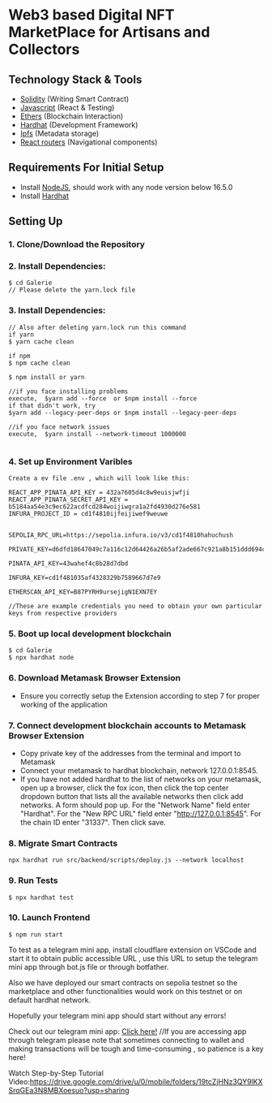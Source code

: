# Web3 based Digital NFT MarketPlace for Artisans and Collectors

## Technology Stack & Tools
- [Solidity](https://docs.soliditylang.org/en/latest/) (Writing Smart Contract)
- [Javascript](https://developer.mozilla.org/en-US/docs/Web/JavaScript) (React & Testing)
- [Ethers](https://docs.ethers.io/v5/) (Blockchain Interaction)
- [Hardhat](https://hardhat.org/) (Development Framework)
- [Ipfs](https://ipfs.io/) (Metadata storage)
- [React routers](https://v5.reactrouter.com/) (Navigational components)

## Requirements For Initial Setup
- Install [NodeJS](https://nodejs.org/en/), should work with any node version below 16.5.0
- Install [Hardhat](https://hardhat.org/)


## Setting Up
### 1. Clone/Download the Repository

### 2. Install Dependencies:
```
$ cd Galerie
// Please delete the yarn.lock file
```
### 3. Install Dependencies:
```
// Also after deleting yarn.lock run this command 
if yarn 
$ yarn cache clean

if npm 
$ npm cache clean

$ npm install or yarn 

//if you face installing problems 
execute,  $yarn add --force  or $npm install --force
if that didn't work, try
$yarn add --legacy-peer-deps or $npm install --legacy-peer-deps

//if you face network issues
execute,  $yarn install --network-timeout 1000000
          
```
### 4. Set up Environment Varibles 
```
Create a ev file .env , which will look like this:

REACT_APP_PINATA_API_KEY = 432a7605d4c8w9euisjwfji
REACT_APP_PINATA_SECRET_API_KEY = b5184aa54e3c9ec622acdfcd284woijiwgra1a2fd4930d276e581
INFURA_PROJECT_ID = cd1f4810ijfeijiwef9weuwe


SEPOLIA_RPC_URL=https://sepolia.infura.io/v3/cd1f4810hahuchush

PRIVATE_KEY=d6dfd18647049c7a116c12d64426a26b5af2ade667c921a8b151ddd694c6cc6f

PINATA_API_KEY=43wahef4c8b28d7dbd

INFURA_KEY=cd1f481035af4328329b7589667d7e9

ETHERSCAN_API_KEY=B87PYRH9ursejigN1EXN7EY

//These are example credentials you need to obtain your own particular keys from respective providers
```

### 5. Boot up local development blockchain
```
$ cd Galerie
$ npx hardhat node
```
### 6. Download Metamask Browser Extension
- Ensure you correctly setup the Extension according to step 7 for proper working of the application

### 7. Connect development blockchain accounts to Metamask Browser Extension
- Copy private key of the addresses from the terminal and import to Metamask
- Connect your metamask to hardhat blockchain, network 127.0.0.1:8545.
- If you have not added hardhat to the list of networks on your metamask, open up a browser, click the fox icon, then click the top center dropdown button that lists all the available networks then click add networks. A form should pop up. For the "Network Name" field enter "Hardhat". For the "New RPC URL" field enter "http://127.0.0.1:8545". For the chain ID enter "31337". Then click save.  


### 8. Migrate Smart Contracts
`npx hardhat run src/backend/scripts/deploy.js --network localhost`

### 9. Run Tests
`$ npx hardhat test`


### 10. Launch Frontend
`$ npm run start`

To test as a telegram mini app, install cloudflare extension on VSCode and start it to obtain public accessible URL , use this URL to setup the telegram mini app through
bot.js file or through botfather.

Also we have deployed our smart contracts on sepolia testnet so
the marketplace and other functionalities would work on this testnet or on default hardhat network.

Hopefully your telegram mini app should start without any errors! 

Check out our telegram mini app: [Click here!](https://t.me/Galeries_Telegram_Mini_App_Bot) 
//If you are accessing app through telegram please note that sometimes connecting to wallet and making transactions will be
tough and time-consuming , so patience is a key here!

Watch Step-by-Step Tutorial Video:https://drive.google.com/drive/u/0/mobile/folders/19tcZjHNz3QY9lKXSrqGEa3N8MBXoesuo?usp=sharing


